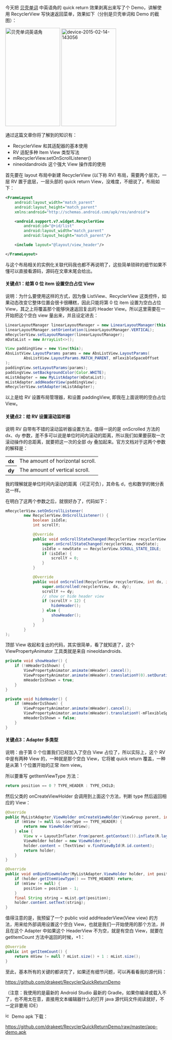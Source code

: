 今天把 <a title="贝壳单词下载" href="http://fir.im/seashell" target="_blank">贝壳单词</a> 中英语角的 quick return 效果剥离出来写了个 Demo，讲解使用 RecyclerView 写快速返回菜单，效果如下（分别是贝壳单词和 Demo 的截图）：

<a href="http://drakeet.me/wp-content/uploads/2015/02/am4.gif"><img class="alignnone  wp-image-760" src="http://drakeet.me/wp-content/uploads/2015/02/am4.gif" alt="贝壳单词英语角" width="171" height="306" /></a> <a href="http://drakeet.me/wp-content/uploads/2015/02/device-2015-02-14-143056.png"><img class="alignnone wp-image-761" src="http://drakeet.me/wp-content/uploads/2015/02/device-2015-02-14-143056.png" alt="device-2015-02-14-143056" width="171" height="304" /></a>

通过这篇文章你将了解到的知识有：
<ul>
	<li>RecyclerView 和其适配器的基本使用</li>
	<li>RV 适配多种 Item View 类型写法</li>
	<li>mRecyclerView.setOnScrollListener()</li>
	<li>nineoldandroids 这个强大 View 操作库的使用</li>
</ul>
<!--more-->
首先要在 layout 布局中新建 RecyclerView (以下称 RV) 布局，需要两个层次，一层 RV 置于底层，一层头部的 quick return View，没难度，不细说了，布局如下：

```xml
<FrameLayout
    android:layout_width="match_parent"
    android:layout_height="match_parent"
    xmlns:android="http://schemas.android.com/apk/res/android">

    <android.support.v7.widget.RecyclerView
        android:id="@+id/list"
        android:layout_width="match_parent"
        android:layout_height="match_parent"/>

    <include layout="@layout/view_header"/>

</FrameLayout>
```

与这个布局相关的实例化关联代码我也都不再说明了，这些简单琐碎的细节如果不懂可以直接看源码，源码在文章末尾会给出。
<h4>关键点1：给第 0 位 item 设置空白占位 View</h4>
说明：为什么要使用这样的方式，因为像 ListView、RecyclerView 这类控件，如果动态改变它整体位置会很卡很糟糕，因此只能将第 0 位 item 设置为空白占位 View，其之上将覆盖那个能够快速返回复出的 Header View。所以这里需要在一开始把这个空白 view 量出来，并且设定进去：

```java
LinearLayoutManager linearLayoutManager = new LinearLayoutManager(this);
linearLayoutManager.setOrientation(LinearLayoutManager.VERTICAL);
mRecyclerView.setLayoutManager(linearLayoutManager);
mDataList = new ArrayList<>();

View paddingView = new View(this);
AbsListView.LayoutParams params = new AbsListView.LayoutParams(
        AbsListView.LayoutParams.MATCH_PARENT, mFlexibleSpaceOffset
);
paddingView.setLayoutParams(params);
paddingView.setBackgroundColor(Color.WHITE);
mListAdapter = new MyListAdapter(mDataList);
mListAdapter.addHeaderView(paddingView);
mRecyclerView.setAdapter(mListAdapter);
```

以上是给 RV 设置布局管理器，和设置 paddingView, 即我在上面说明的空白占位 View。
<h4>关键点2：给 RV 设置滚动监听器</h4>
说明 RV 自带有不错的滚动监听器设置方法，值得一说的是 onScrolled 方法的 dx、dy 参数，差不多可以说是单位时间内滚动的距离，所以我们如果要获取一次滚动操作的总距离，就要把这一次的全部 dy 叠加起来。官方文档对于这两个参数的解释是：
<table class="jd-tagtable">
<tbody>
<tr>
<th>dx</th>
<td>The amount of horizontal scroll.</td>
</tr>
<tr>
<th>dy</th>
<td>The amount of vertical scroll.</td>
</tr>
</tbody>
</table>

我的理解就是单位时间内滚动的距离（可正可负），其命名 d，也和数学的微分表达一样。

在明白了这两个参数之后，就很好办了，代码如下：

```java
mRecyclerView.setOnScrollListener(
        new RecyclerView.OnScrollListener() {
            boolean isIdle;
            int scrollY;

            @Override
            public void onScrollStateChanged(RecyclerView recyclerView, int newState) {
                super.onScrollStateChanged(recyclerView, newState);
                isIdle = newState == RecyclerView.SCROLL_STATE_IDLE;
                if (isIdle) {
                    scrollY = 0;
                }
            }

            @Override
            public void onScrolled(RecyclerView recyclerView, int dx, int dy) {
                super.onScrolled(recyclerView, dx, dy);
                scrollY += dy;
                // show or hide header view
                if (scrollY > 12) {
                    hideHeader();
                } else {
                    showHeader();
                }
            }
        }
);
```

顶部 View 收起和复出的代码，其实很简单，看了就知道了，这个 ViewPropertyAnimator 工具类就是来自 nineoldandroids.

```java
private void showHeader() {
    if (!mHeaderIsShown) {
        ViewPropertyAnimator.animate(mHeader).cancel();
        ViewPropertyAnimator.animate(mHeader).translationY(0).setDuration(200).start();
        mHeaderIsShown = true;
    }
}

private void hideHeader() {
    if (mHeaderIsShown) {
        ViewPropertyAnimator.animate(mHeader).cancel();
        ViewPropertyAnimator.animate(mHeader).translationY(-mFlexibleSpaceOffset).setDuration(200).start();
        mHeaderIsShown = false;
    }
}
```

<h4>关键点3：Adapter 多类型</h4>
说明：由于第 0 个位置我们已经加入了空白 View 占位了，所以实际上，这个 RV 中是有两种 View 的，一种就是那个空白 View，它将被 quick return 覆盖，一种是从第 1 个位置开始的正常 item view。

所以要重写 getItemViewType 方法：

```java
return position == 0 ? TYPE_HEADER : TYPE_CHILD;
```

然后父类的 onCreateViewHolder 会调用到上面这个方法，判断 type 然后返回相应的 View：

```java
@Override
public MyListAdapter.ViewHolder onCreateViewHolder(ViewGroup parent, int viewType) {
    if (mView != null && viewType == TYPE_HEADER) {
        return new ViewHolder(mView);
    } else {
        View v = LayoutInflater.from(parent.getContext()).inflate(R.layout.item_list, parent, false);
        ViewHolder holder = new ViewHolder(v);
        holder.content = (TextView) v.findViewById(R.id.content);
        return holder;
    }
}

@Override
public void onBindViewHolder(MyListAdapter.ViewHolder holder, int position) {
    if (holder.getItemViewType() == TYPE_HEADER) return;
    if (mView != null) {
        position = position - 1;
    }
    final String string = mList.get(position);
    holder.content.setText(string);
}
```

值得注意的是，我预留了一个 public void addHeaderView(View view) 的方法，用来给外部调用设置这个空白 View，也就是我们一开始使用的那个方法，并且在这个 Adapter 中如果这个 HeaderView 不为空，就是有空白 View，就要在 getItemCount 方法中返回的时候，+1：

```java
@Override
public int getItemCount() {
    return mView != null ? mList.size() + 1 : mList.size();
}
```

至此，基本所有的关键的都讲完了，如果还有细节问题，可以再看看我的源代码：

<a href="https://github.com/drakeet/RecyclerQuickReturnDemo" target="_blank">https://github.com/drakeet/RecyclerQuickReturnDemo</a>

（注意：我使用的是最新的 Android Studio 最新的 Gradle，如果你编译或载入不了，也不用太在意，直接用文本编辑器什么的打开 java 源代码文件阅读就好，不一定非要用 IDE）

<img class="alignnone wp-image-773" src="http://drakeet.me/wp-content/uploads/2015/02/ic_launcher.png" alt="ic_launcher" width="16" height="16" /> Demo apk 下载：

<a href="https://github.com/drakeet/RecyclerQuickReturnDemo/raw/master/app-demo.apk" target="_blank">https://github.com/drakeet/RecyclerQuickReturnDemo/raw/master/app-demo.apk</a>
